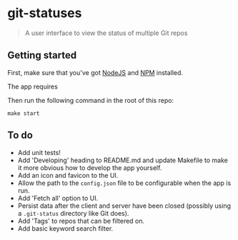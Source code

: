 git-statuses
==================

> A user interface to view the status of multiple Git repos

## Getting started

First, make sure that you've got [NodeJS](https://nodejs.org/en/) and [NPM](https://www.npmjs.com/) installed.

The app requires

Then run the following command in the root of this repo:
```
make start
```

## To do
- Add unit tests!
- Add 'Developing' heading to README.md and update Makefile to make it more obvious how to develop the app yourself.
- Add an icon and favicon to the UI.
- Allow the path to the `config.json` file to be configurable when the app is run.
- Add 'Fetch all' option to UI.
- Persist data after the client and server have been closed (possibly using a `.git-status` directory like Git does).
- Add 'Tags' to repos that can be filtered on.
- Add basic keyword search filter.